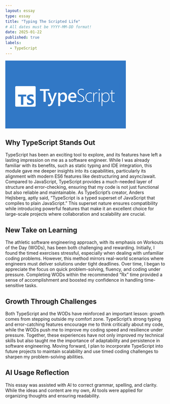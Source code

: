 ```yaml
---
layout: essay
type: essay
title: "Typing The Scripted Life"
# All dates must be YYYY-MM-DD format!
date: 2025-01-22
published: true
labels:
  - TypeScript
---
```

<img width="380px" class="rounded float-start pe-3" src="../img/TYPE.png">

## Why TypeScript Stands Out

TypeScript has been an exciting tool to explore, and its features have left a lasting impression on me as a software engineer. While I was already familiar with its benefits, such as static typing and IDE integration, this module gave me deeper insights into its capabilities, particularly its alignment with modern ES6 features like destructuring and async/await. Compared to JavaScript, TypeScript provides a much-needed layer of structure and error-checking, ensuring that my code is not just functional but also reliable and maintainable. As TypeScript’s creator, Anders Hejlsberg, aptly said, “TypeScript is a typed superset of JavaScript that compiles to plain JavaScript.” This superset nature ensures compatibility while introducing powerful features that make it an excellent choice for large-scale projects where collaboration and scalability are crucial.


## New Take on Learning

The athletic software engineering approach, with its emphasis on Workouts of the Day (WODs), has been both challenging and rewarding. Initially, I found the timed exercises stressful, especially when dealing with unfamiliar coding problems. However, this method mirrors real-world scenarios where engineers must deliver solutions under tight deadlines. Over time, I began to appreciate the focus on quick problem-solving, fluency, and coding under pressure. Completing WODs within the recommended “Rx” time provided a sense of accomplishment and boosted my confidence in handling time-sensitive tasks.

## Growth Through Challenges

Both TypeScript and the WODs have reinforced an important lesson: growth comes from stepping outside my comfort zone. TypeScript’s strong typing and error-catching features encourage me to think critically about my code, while the WODs push me to improve my coding speed and resilience under pressure. Together, these experiences have not only improved my technical skills but also taught me the importance of adaptability and persistence in software engineering. Moving forward, I plan to incorporate TypeScript into future projects to maintain scalability and use timed coding challenges to sharpen my problem-solving abilities.

## AI Usage Reflection

This essay was assisted with AI to correct grammar, spelling, and clarity. While the ideas and content are my own, AI tools were applied for organizing thoughts and ensuring readability. 
